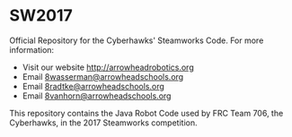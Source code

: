 # SW2017
Official Repository for the Cyberhawks' Steamworks Code. 
For more information:
- Visit our website http://arrowheadrobotics.org 
- Email 8wasserman@arrowheadschools.org 
- Email 8radtke@arrowheadschools.org
- Email 8vanhorn@arrowheadschools.org

This repository contains the Java Robot Code used by FRC Team 706, the Cyberhawks, in the 2017 Steamworks competition.
